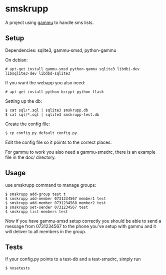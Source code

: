 # smskrupp

A project using [gammu](https://github.com/gammu/gammu) to handle sms lists.

## Setup

Dependencies: sqlite3, gammu-smsd, python-gammu

On debian:

    # apt-get install gammu-smsd python-gammu sqlite3 libdbi-dev libsqlite3-dev libdbd-sqlite3

If you want the webapp you also need:

    # apt-get install python-bcrypt python-flask

Setting up the db:

    $ cat sql/*.sql | sqlite3 smskrupp.db
    $ cat sql/*.sql | sqlite3 smskrupp-test.db

Create the config file:
    
    $ cp config.py.default config.py

Edit the config file so it points to the correct places.

For gammu to work you also need a gammu-smsdrc, there is an example file in the doc/ directory.

## Usage

use smskrupp command to manage groups:

    $ smskrupp add-group test t
    $ smskrupp add-member 0731234567 member1 test
    $ smskrupp add-member 0731234568 member2 test
    $ smskrupp set-sender 0731234567 test
    $ smskrupp list-members test

Now if you have gammu-smsd setup correctly you should be able to send a message from 0731234567 to the phone you've setup with gammu and it will deliver to all members in the group.

## Tests

If your config.py points to a test-db and a test-smsdrc, simply run

    $ nosetests

